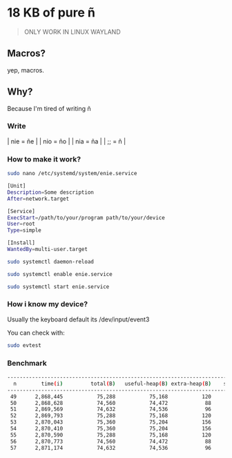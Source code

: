 # 18 KB of pure ñ

> ONLY WORK IN LINUX WAYLAND

## Macros?

yep, macros.

## Why?

Because I'm tired of writing ñ

### Write

| nie = ñe |
| nio = ño |
| nia = ña |
| ;; = ñ |

### How to make it work?

```bash
sudo nano /etc/systemd/system/enie.service
```

```bash
[Unit]
Description=Some description
After=network.target

[Service]
ExecStart=/path/to/your/program path/to/your/device
User=root
Type=simple

[Install]
WantedBy=multi-user.target
```

```bash
sudo systemctl daemon-reload
```

```bash
sudo systemctl enable enie.service
```

```bash
sudo systemctl start enie.service
```

### How i know my device?

Usually the keyboard default its /dev/input/event3

You can check with:

```bash
sudo evtest
```

### Benchmark

```bash
--------------------------------------------------------------------------------
  n        time(i)         total(B)   useful-heap(B) extra-heap(B)    stacks(B)
--------------------------------------------------------------------------------
 49      2,868,445           75,288           75,168           120            0
 50      2,868,628           74,560           74,472            88            0
 51      2,869,569           74,632           74,536            96            0
 52      2,869,793           75,288           75,168           120            0
 53      2,870,043           75,360           75,204           156            0
 54      2,870,410           75,360           75,204           156            0
 55      2,870,590           75,288           75,168           120            0
 56      2,870,773           74,560           74,472            88            0
 57      2,871,174           74,632           74,536            96            0

```
